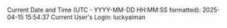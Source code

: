 Current Date and Time (UTC - YYYY-MM-DD HH:MM:SS formatted): 2025-04-15 15:54:37
Current User's Login: luckyaiman
